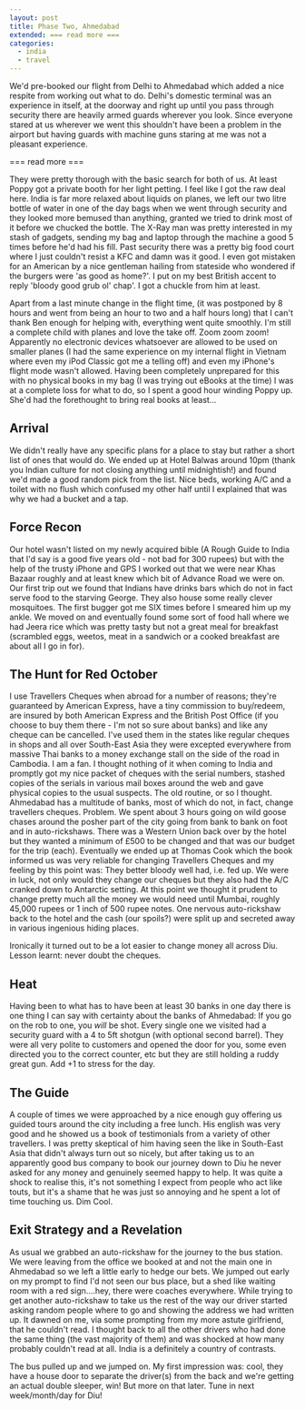 ```yaml
---
layout: post
title: Phase Two, Ahmedabad
extended: === read more ===
categories:
  - india
  - travel
---
```


We'd pre-booked our flight from Delhi to Ahmedabad which added a nice respite from working out what to do. Delhi's domestic terminal was an experience in itself, at the doorway and right up until you pass through security there are heavily armed guards wherever you look. Since everyone stared at us wherever we went this shouldn't have been a problem in the airport but having guards with machine guns staring at me was not a pleasant experience.

=== read more ===

They were pretty thorough with the basic search for both of us. At least Poppy got a private booth for her light petting. I feel like I got the raw deal here. India is far more relaxed about liquids on planes, we left our two litre bottle of water in one of the day bags when we went through security and they looked more bemused than anything, granted we tried to drink most of it before we chucked the bottle. The X-Ray man was pretty interested in my stash of gadgets, sending my bag and laptop through the machine a good 5 times before he'd had his fill. Past security there was a pretty big food court where I just couldn't resist a KFC and damn was it good. I even got mistaken for an American by a nice gentleman hailing from stateside who wondered if the burgers were 'as good as home?'. I put on my best British accent to reply 'bloody good grub ol' chap'. I got a chuckle from him at least.

Apart from a last minute change in the flight time, (it was postponed by 8 hours and went from being an hour to two and a half hours long) that I can't thank Ben enough for helping with, everything went quite smoothly. I'm still a complete child with planes and love the take off. Zoom zoom zoom! Apparently no electronic devices whatsoever are allowed to be used on smaller planes (I had the same experience on my internal flight in Vietnam where even my iPod Classic got me a telling off) and even my iPhone's flight mode wasn't allowed. Having been completely unprepared for this with no physical books in my bag (I was trying out eBooks at the time) I was at a complete loss for what to do, so I spent a good hour winding Poppy up. She'd had the forethought to bring real books at least...

## Arrival
We didn't really have any specific plans for a place to stay but rather a short list of ones that would do. We ended up at Hotel Balwas around 10pm (thank you Indian culture for not closing anything until midnightish!) and found we'd made a good random pick from the list. Nice beds, working A/C and a toilet with no flush which confused my other half until I explained that was why we had a bucket and a tap.

## Force Recon
Our hotel wasn't listed on my newly acquired bible (A Rough Guide to India that I'd say is a good five years old - not bad for 300 rupees) but with the help of the trusty iPhone and GPS I worked out that we were near Khas Bazaar roughly and at least knew which bit of Advance Road we were on. Our first trip out we found that Indians have drinks bars which do not in fact serve food to the starving George. They also house some really clever mosquitoes. The first bugger got me SIX times before I smeared him up my ankle. We moved on and eventually found some sort of food hall where we had Jeera rice which was pretty tasty but not a great meal for breakfast (scrambled eggs, weetos, meat in a sandwich or a cooked breakfast are about all I go in for).

## The Hunt for Red October
I use Travellers Cheques when abroad for a number of reasons; they're guaranteed by American Express, have a tiny commission to buy/redeem, are insured by both American Express and the British Post Office (if you choose to buy them there - I'm not so sure about banks) and like any cheque can be cancelled. I've used them in the states like regular cheques in shops and all over South-East Asia they were excepted everywhere from massive Thai banks to a money exchange stall on the side of the road in Cambodia. I am a fan. I thought nothing of it when coming to India and promptly got my nice packet of cheques with the serial numbers, stashed copies of the serials in various mail boxes around the web and gave physical copies to the usual suspects. The old routine, or so I thought. Ahmedabad has a multitude of banks, most of which do not, in fact, change travellers cheques. Problem. We spent about 3 hours going on wild goose chases around the posher part of the city going from bank to bank on foot and in auto-rickshaws. There was a Western Union back over by the hotel but they wanted a minimum of £500 to be changed and that was our budget for the trip (each). Eventually we ended up at Thomas Cook which the book informed us was very reliable for changing Travellers Cheques and my feeling by this point was: They better bloody well had, i.e. fed up. We were in luck, not only would they change our cheques but they also had the A/C cranked down to Antarctic setting. At this point we thought it prudent to change pretty much all the money we would need until Mumbai, roughly 45,000 rupees or 1 inch of 500 rupee notes. One nervous auto-rickshaw back to the hotel and the cash (our spoils?) were split up and secreted away in various ingenious hiding places.

Ironically it turned out to be a lot easier to change money all across Diu. Lesson learnt: never doubt the cheques.

## Heat
Having been to what has to have been at least 30 banks in one day there is one thing I can say with certainty about the banks of Ahmedabad: If you go on the rob to one, you _will_ be shot. Every single one we visited had a security guard with a 4 to 5ft shotgun (with optional second barrel). They were all very polite to customers and opened the door for you, some even directed you to the correct counter, etc but they are still holding a ruddy great gun. Add +1 to stress for the day.

## The Guide
A couple of times we were approached by a nice enough guy offering us guided tours around the city including a free lunch. His english was very good and he showed us a book of testimonials from a variety of other travellers. I was pretty skeptical of him having seen the like in South-East Asia that didn't always turn out so nicely, but after taking us to an apparently good bus company to book our journey down to Diu he never asked for any money and genuinely seemed happy to help. It was quite a shock to realise this, it's not something I expect from people who act like touts, but it's a shame that he was just so annoying and he spent a lot of time touching us. Dim Cool.

## Exit Strategy and a Revelation
As usual we grabbed an auto-rickshaw for the journey to the bus station. We were leaving from the office we booked at and not the main one in Ahmedabad so we left a little early to hedge our bets. We jumped out early on my prompt to find I'd not seen our bus place, but a shed like waiting room with a red sign....hey, there were coaches everywhere. While trying to get another auto-rickshaw to take us the rest of the way our driver started asking random people where to go and showing the address we had written up. It dawned on me, via some prompting from my more astute girlfriend, that he couldn't read. I thought back to all the other drivers who had done the same thing (the vast majority of them) and was shocked at how many probably couldn't read at all. India is a definitely a country of contrasts.

The bus pulled up and we jumped on. My first impression was: cool, they have a house door to separate the driver(s) from the back and we're getting an actual double sleeper, win! But more on that later. Tune in next week/month/day for Diu!